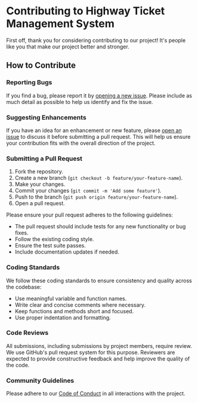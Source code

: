 # Contributing to Highway Ticket Management System

First off, thank you for considering contributing to our project! It's people like you that make our project better and stronger.

## How to Contribute

### Reporting Bugs

If you find a bug, please report it by [opening a new issue](https://github.com/DewmithMihisara/highway-management-system/issues). Please include as much detail as possible to help us identify and fix the issue.

### Suggesting Enhancements

If you have an idea for an enhancement or new feature, please [open an issue](https://github.com/DewmithMihisara/highway-management-system/issues) to discuss it before submitting a pull request. This will help us ensure your contribution fits with the overall direction of the project.

### Submitting a Pull Request

1. Fork the repository.
2. Create a new branch (`git checkout -b feature/your-feature-name`).
3. Make your changes.
4. Commit your changes (`git commit -m 'Add some feature'`).
5. Push to the branch (`git push origin feature/your-feature-name`).
6. Open a pull request.

Please ensure your pull request adheres to the following guidelines:

- The pull request should include tests for any new functionality or bug fixes.
- Follow the existing coding style.
- Ensure the test suite passes.
- Include documentation updates if needed.

### Coding Standards

We follow these coding standards to ensure consistency and quality across the codebase:

- Use meaningful variable and function names.
- Write clear and concise comments where necessary.
- Keep functions and methods short and focused.
- Use proper indentation and formatting.

### Code Reviews

All submissions, including submissions by project members, require review. We use GitHub's pull request system for this purpose. Reviewers are expected to provide constructive feedback and help improve the quality of the code.

### Community Guidelines

Please adhere to our [Code of Conduct](CODE_OF_CONDUCT.md) in all interactions with the project.
